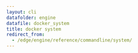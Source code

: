 ```yaml
---
layout: cli
datafolder: engine
datafile: docker_system
title: docker system
redirect_from:
  - /edge/engine/reference/commandline/system/
---
```

